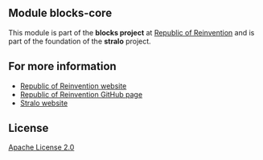 Module blocks-core
-----------------
This module is part of the **blocks project** at [Republic of Reinvention](http://www.reinvention.be)
and is part of the foundation of the **stralo** project.

## For more information

* [Republic of Reinvention website](http://www.reinvention.be)
* [Republic of Reinvention GitHub page](https://github.com/republic-of-reinvention)
* [Stralo website](http://www.stralo.com)

## License

[Apache License 2.0](LICENSE)